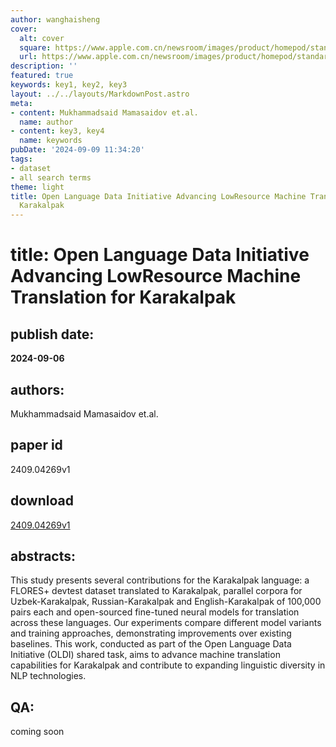 ```yaml
---
author: wanghaisheng
cover:
  alt: cover
  square: https://www.apple.com.cn/newsroom/images/product/homepod/standard/Apple-HomePod-hero-230118_big.jpg.large_2x.jpg
  url: https://www.apple.com.cn/newsroom/images/product/homepod/standard/Apple-HomePod-hero-230118_big.jpg.large_2x.jpg
description: ''
featured: true
keywords: key1, key2, key3
layout: ../../layouts/MarkdownPost.astro
meta:
- content: Mukhammadsaid Mamasaidov et.al.
  name: author
- content: key3, key4
  name: keywords
pubDate: '2024-09-09 11:34:20'
tags:
- dataset
- all search terms
theme: light
title: Open Language Data Initiative Advancing LowResource Machine Translation for
  Karakalpak
---
```


# title: Open Language Data Initiative Advancing LowResource Machine Translation for Karakalpak 
## publish date: 
**2024-09-06** 
## authors: 
  Mukhammadsaid Mamasaidov et.al. 
## paper id
2409.04269v1
## download
[2409.04269v1](http://arxiv.org/abs/2409.04269v1)
## abstracts:
This study presents several contributions for the Karakalpak language: a FLORES+ devtest dataset translated to Karakalpak, parallel corpora for Uzbek-Karakalpak, Russian-Karakalpak and English-Karakalpak of 100,000 pairs each and open-sourced fine-tuned neural models for translation across these languages. Our experiments compare different model variants and training approaches, demonstrating improvements over existing baselines. This work, conducted as part of the Open Language Data Initiative (OLDI) shared task, aims to advance machine translation capabilities for Karakalpak and contribute to expanding linguistic diversity in NLP technologies.
## QA:
coming soon
